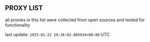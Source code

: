 ## PROXY LIST

all proxies in this list were collected from open sources and tested for functionality

last update: `2025-01-22 20:36:02.605934+00:00` UTC